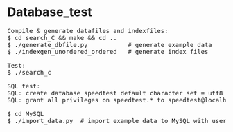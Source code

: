 # Database_test
<pre>
Compile & generate datafiles and indexfiles:
$ cd search_C && make && cd ..
$ ./generate_dbfile.py           # generate example data
$ ./indexgen_unordered_ordered   # generate index files

Test:
$ ./search_c <number>

SQL test:
SQL: create database speedtest default character set = utf8  default collate utf8_general_ci;
SQL: grant all privileges on speedtest.* to speedtest@localhost identified by 'spdtest';

$ cd MySQL
$ ./import_data.py  # import example data to MySQL with user:speedtest and passwd: spdtest
